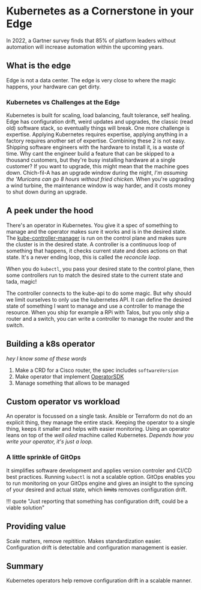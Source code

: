 # Kubernetes as a Cornerstone in your Edge

In 2022, a Gartner survey finds that 85% of platform leaders without automation will increase automation within the upcoming years.

## What is the edge

Edge is not a data center. The edge is very close to where the magic happens, your hardware can get dirty.

### Kubernetes vs Challenges at the Edge

Kubernetes is built for scaling, load balancing, fault tolerance, self healing. Edge has configuration drift, weird updates and upgrades, the classic (read old) software stack, so eventually things will break.
One more challenge is expertise. Applying Kubernetes requires expertise, applying anything in a factory requires another set of expertise. Combining these 2 is not easy. Shipping software engineers with the
hardware to install it, is a waste of time. Why cant the engineer build a feature that can be skipped to a thousand customers, but they're busy installing hardware at a single customer? If you want to upgrade,
this might mean that the machine goes down. Chich-fil-A has an upgrade window during the night, _I'm assuming the 'Muricans can go 8 hours without fried chicken._ When you're upgrading a wind turbine, the
maintenance window is way harder, and it costs money to shut down during an upgrade.

## A peek under the hood

There's an operator in Kubernetes. You give it a spec of something to manage and the operator makes sure it works and is in the desired state. The [kube-controller-manager](https://kubernetes.io/docs/reference/command-line-tools-reference/kube-controller-manager/) is run on the control plane and makes sure the cluster is in the desired state. A controller is a continuous loop of something that happens, it checks current
state and does actions on that state. It's a never ending loop, this is called the _reconcile loop_.

When you do `kubectl`, you pass your desired state to the control plane, then some controllers run to match the desired state to the current state and tada, magic!

The controller connects to the kube-api to do some magic. But why should we limit ourselves to only use the kubernetes API. It can define the desired state of something I want to manage and use a controller
to manage the resource. When you ship for example a RPi with Talos, but you only ship a router and a switch, you can write a controller to manage the router and the switch.

## Building a k8s operator

_hey I know some of these words_

1. Make a CRD for a Cisco router, the spec includes `softwareVersion`
2. Make operator that implement [OperatorSDK](https://sdk.operatorframework.io/)
3. Manage something that allows to be managed

## Custom operator vs workload

An operator is focussed on a single task. Ansible or Terraform do not do an explicit thing, they manage the entire stack. Keeping the operator to a single thing, keeps it smaller and helps with easier monitoring.
Using an operator leans on top of the _well oiled_ machine called Kubernetes. _Depends how you write your operator, it's just a loop._

### A little sprinkle of GitOps

It simplifies software development and applies version controler and CI/CD best practices. Running `kubectl` is not a scalable option. GitOps enables you to run monitoring on your GitOps engine and gives
an insight to the syncing of your desired and actual state, which ~~limits~~ removes configuration drift.

!!! quote "Just reporting that something has configuration drift, could be a viable solution"

## Providing value

Scale matters, remove repitition. Makes standardization easier. Configuration drift is detectable and configuration management is easier.

## Summary

Kubernetes operators help remove configuration drift in a scalable manner.
